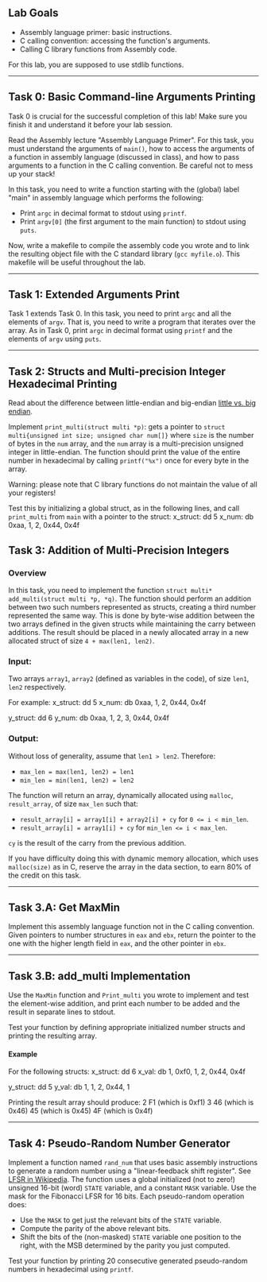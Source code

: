 ## Lab Goals
- Assembly language primer: basic instructions.
- C calling convention: accessing the function's arguments.
- Calling C library functions from Assembly code.

For this lab, you are supposed to use stdlib functions.

---

## Task 0: Basic Command-line Arguments Printing

Task 0 is crucial for the successful completion of this lab! Make sure you finish it and understand it before your lab session.

Read the Assembly lecture "Assembly Language Primer". For this task, you must understand the arguments of `main()`, how to access the arguments of a function in assembly language (discussed in class), and how to pass arguments to a function in the C calling convention. Be careful not to mess up your stack!

In this task, you need to write a function starting with the (global) label "main" in assembly language which performs the following:
- Print `argc` in decimal format to stdout using `printf`.
- Print `argv[0]` (the first argument to the main function) to stdout using `puts`.

Now, write a makefile to compile the assembly code you wrote and to link the resulting object file with the C standard library (`gcc myfile.o`). This makefile will be useful throughout the lab.

---

## Task 1: Extended Arguments Print

Task 1 extends Task 0. In this task, you need to print `argc` and all the elements of `argv`. That is, you need to write a program that iterates over the array.
As in Task 0, print `argc` in decimal format using `printf` and the elements of `argv` using `puts`.

---

## Task 2: Structs and Multi-precision Integer Hexadecimal Printing

Read about the difference between little-endian and big-endian [little vs. big endian](https://en.wikipedia.org/wiki/Endianness).

Implement `print_multi(struct multi *p)`: gets a pointer to `struct multi{unsigned int size; unsigned char num[]}` where `size` is the number of bytes in the `num` array, and the `num` array is a multi-precision unsigned integer in little-endian. The function should print the value of the entire number in hexadecimal by calling `printf("%x")` once for every byte in the array.

Warning: please note that C library functions do not maintain the value of all your registers!

Test this by initializing a global struct, as in the following lines, and call `print_multi` from `main` with a pointer to the struct:
x_struct: dd 5
x_num: db 0xaa, 1, 2, 0x44, 0x4f

## Task 3: Addition of Multi-Precision Integers

### Overview

In this task, you need to implement the function `struct multi* add_multi(struct multi *p, *q)`. The function should perform an addition between two such numbers represented as structs, creating a third number represented the same way. This is done by byte-wise addition between the two arrays defined in the given structs while maintaining the carry between additions. The result should be placed in a newly allocated array in a new allocated struct of size `4 + max(len1, len2)`.

### Input:

Two arrays `array1`, `array2` (defined as variables in the code), of size `len1`, `len2` respectively.

For example:
x_struct: dd 5
x_num: db 0xaa, 1, 2, 0x44, 0x4f

y_struct: dd 6
y_num: db 0xaa, 1, 2, 3, 0x44, 0x4f


### Output:

Without loss of generality, assume that `len1 > len2`. Therefore:
- `max_len = max(len1, len2) = len1`
- `min_len = min(len1, len2) = len2`

The function will return an array, dynamically allocated using `malloc`, `result_array`, of size `max_len` such that:
- `result_array[i] = array1[i] + array2[i] + cy` for `0 <= i < min_len`.
- `result_array[i] = array1[i] + cy` for `min_len <= i < max_len`.

`cy` is the result of the carry from the previous addition.

If you have difficulty doing this with dynamic memory allocation, which uses `malloc(size)` as in C, reserve the array in the data section, to earn 80% of the credit on this task.

---

## Task 3.A: Get MaxMin

Implement this assembly language function not in the C calling convention. Given pointers to number structures in `eax` and `ebx`, return the pointer to the one with the higher length field in `eax`, and the other pointer in `ebx`.

---

## Task 3.B: add_multi Implementation

Use the `MaxMin` function and `Print_multi` you wrote to implement and test the element-wise addition, and print each number to be added and the result in separate lines to stdout.

Test your function by defining appropriate initialized number structs and printing the resulting array.

#### Example

For the following structs:
x_struct: dd 6
x_val: db 1, 0xf0, 1, 2, 0x44, 0x4f

y_struct: dd 5
y_val: db 1, 1, 2, 0x44, 1

Printing the result array should produce:
2
F1 (which is 0xf1)
3
46 (which is 0x46)
45 (which is 0x45)
4F (which is 0x4f)


---

## Task 4: Pseudo-Random Number Generator

Implement a function named `rand_num` that uses basic assembly instructions to generate a random number using a "linear-feedback shift register". See [LFSR in Wikipedia](https://en.wikipedia.org/wiki/Linear-feedback_shift_register). The function uses a global initialized (not to zero!) unsigned 16-bit (word) `STATE` variable, and a constant `MASK` variable. Use the mask for the Fibonacci LFSR for 16 bits. Each pseudo-random operation does:
- Use the `MASK` to get just the relevant bits of the `STATE` variable.
- Compute the parity of the above relevant bits.
- Shift the bits of the (non-masked) `STATE` variable one position to the right, with the MSB determined by the parity you just computed.

Test your function by printing 20 consecutive generated pseudo-random numbers in hexadecimal using `printf`.

